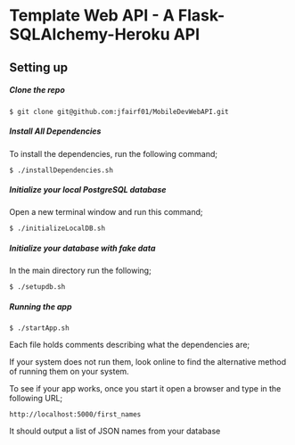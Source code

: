 # Template Web API - A Flask-SQLAlchemy-Heroku API

## Setting up

##### Clone the repo

```
$ git clone git@github.com:jfairf01/MobileDevWebAPI.git
```

##### Install All Dependencies

To install the dependencies, run the following command;

```
$ ./installDependencies.sh
```

##### Initialize your local PostgreSQL database

Open a new terminal window and run this command;

```
$ ./initializeLocalDB.sh
```


##### Initialize your database with fake data

In the main directory run the following;

```
$ ./setupdb.sh
```

##### Running the app

```
$ ./startApp.sh
```

Each file holds comments describing what the dependencies are;

If your system does not run them, look online to find the alternative method of running them on your system.


To see if your app works, once you start it open a browser and type in the following URL;

```
http://localhost:5000/first_names
```

It should output a list of JSON names from your database



